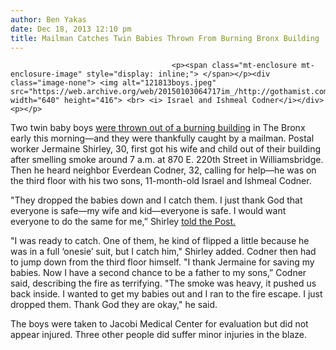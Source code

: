 ```yaml
---
author: Ben Yakas
date: Dec 18, 2013 12:10 pm
title: Mailman Catches Twin Babies Thrown From Burning Bronx Building
---
```


	
										<p><span class="mt-enclosure mt-enclosure-image" style="display: inline;"> </span></p><div class="image-none"> <img alt="121813boys.jpeg" src="https://web.archive.org/web/20150103064717im_/http://gothamist.com/attachments/byakas/121813boys.jpeg" width="640" height="416"> <br> <i> Israel and Ishmeal Codner</i></div> <p></p>

<p>Two twin baby boys <a href="https://web.archive.org/web/20150103064717/http://www.nydailynews.com/new-york/bronx/baby-tossed-safety-burning-apartment-article-1.1551367">were thrown out of a burning building</a> in The Bronx early this morning&#x2014;and they were thankfully caught by a mailman. Postal worker Jermaine Shirley, 30, first got his wife and child out of their building after smelling smoke around 7 a.m. at 870 E. 220th Street in Williamsbridge. Then he heard neighbor Everdean Codner, 32, calling for help&#x2014;he was on the third floor with his two sons, 11-month-old Israel and Ishmeal Codner. </p>

<p>&quot;They dropped the babies down and I catch them. I just thank God that everyone is safe&#x2014;my wife and kid&#x2014;everyone is safe. I would want everyone to do the same for me,&#x201D; Shirley <a href="https://web.archive.org/web/20150103064717/http://nypost.com/2013/12/18/hero-catches-twin-babies-from-burning-apartment/">told the Post.</a></p>

<p>&quot;I was ready to catch. One of them, he kind of flipped a little because he was in a full &#x2018;onesie&#x2019; suit, but I catch him,&quot; Shirley added. Codner then had to jump down from the third floor himself. &quot;I thank Jermaine for saving my babies. Now I have a second chance to be a father to my sons,&#x201D; Codner said, describing the fire as terrifying. &quot;The smoke was heavy, it pushed us back inside. I wanted to get my babies out and I ran to the fire escape. I just dropped them. Thank God they are okay,&quot; he said.</p>

<p>The boys were taken to Jacobi Medical Center for evaluation but did not appear injured. Three other people did suffer minor injuries in the blaze. </p>					
										
									
				